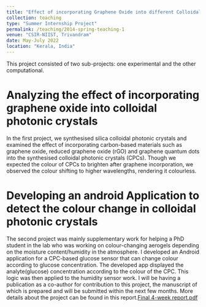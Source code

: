 ```yaml
---
title: "Effect of incorporating Graphene Oxide into different Colloidal Photonic Crystals"
collection: teaching
type: "Summer Internship Project"
permalink: /teaching/2014-spring-teaching-1
venue: "CSIR-NIIST, Trivandram"
date: May-July 2022
location: "Kerala, India"
---
```


This project consisted of two sub-projects: one experimental and the other computational. 

Analyzing the effect of incorporating graphene oxide into colloidal photonic crystals
======
In the first project, we synthesised silica colloidal photonic crystals and examined the effect of incorporating carbon-based materials such as graphene oxide, reduced graphene oxide (rGO) and graphene quantum dots into the synthesised colloidal photonic crystals (CPCs). Though we expected the colour of CPCs to brighten after graphene incorporation, we observed the colour shifting to higher wavelengths, rendering it colourless. 

Developing an android Application to detect the colour change in colloidal photonic crystals
======
The second project was mainly supplementary work for helping a PhD student in the lab who was working on colour-changing aerogels depending on the moisture content/humidity in the atmosphere. I developed an Android application for a CPC-based glucose sensor that can change colour according to glucose concentration. The developed app displayed the analyte(glucose) concentration according to the colour of the CPC. This logic was then applied to the humidity sensor work. I will be having a publication as a co-author for contribution to this project, the manuscript of which is prepared and will be submitted within the next few months. 
More details about the project can be found in this report.[Final 4-week report.pdf](https://github.com/Adrija9/Adrija9.github.io/files/12369612/Final.4-week.report.pdf)
